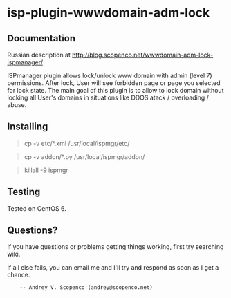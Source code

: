 isp-plugin-wwwdomain-adm-lock
===========================

Documentation
--------
Russian description at http://blog.scopenco.net/wwwdomain-adm-lock-ispmanager/

ISPmanager plugin allows lock/unlock www domain with admin (level 7) permissions. After lock, User will see forbidden page or page you selected for lock state. The main goal of this plugin is to allow to lock domain without locking all User's domains in situations like DDOS atack / overloading / abuse.


Installing
----------
> cp -v etc/*.xml /usr/local/ispmgr/etc/

> cp -v addon/*.py /usr/local/ispmgr/addon/

> killall -9 ispmgr

Testing
----------
Tested on CentOS 6.

Questions?
----------
If you have questions or problems getting things
working, first try searching wiki.

If all else fails, you can email me and I'll try and respond as
soon as I get a chance.

        -- Andrey V. Scopenco (andrey@scopenco.net)
